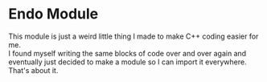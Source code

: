 <h1>Endo Module</h1>
This module is just a weird little thing I made to make C++ coding easier for me.<br>
I found myself writing the same blocks of code over and over again and eventually just decided to make a module so I can import it everywhere.
That's about it.
